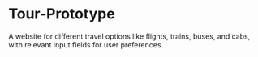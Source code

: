 # Tour-Prototype
A website for different travel options like flights, trains, buses, and cabs, with relevant input fields for user preferences.
